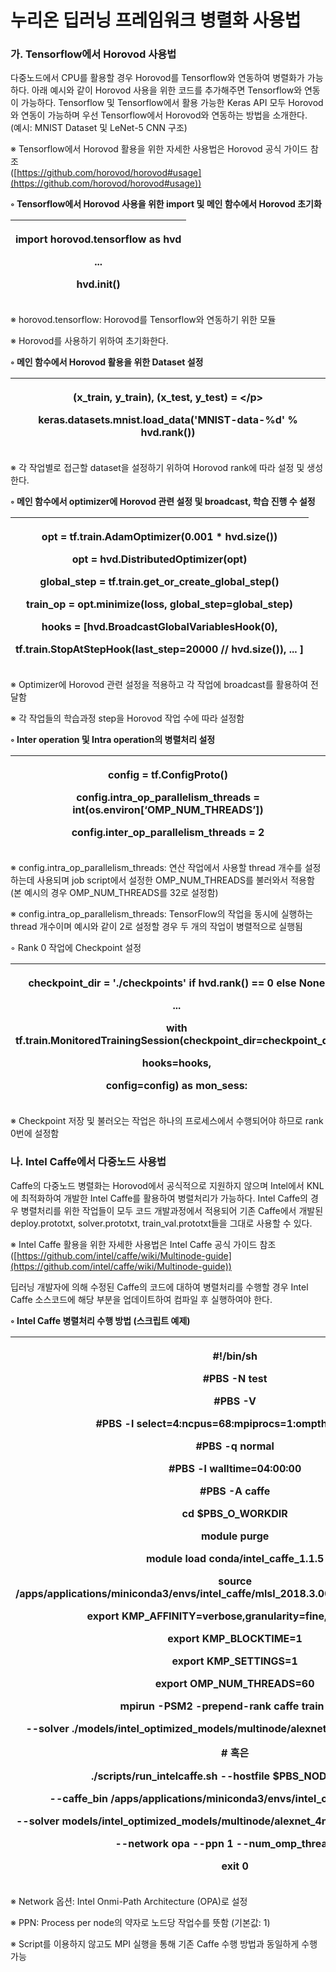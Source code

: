 # 누리온 딥러닝 프레임워크 병렬화 사용법

### **가. Tensorflow에서 Horovod 사용법**&#x20;

&#x20;

다중노드에서 CPU를 활용할 경우 Horovod를 Tensorflow와 연동하여 병렬화가 가능하다. 아래 예시와 같이 Horovod 사용을 위한 코드를 추가해주면 Tensorflow와 연동이 가능하다. Tensorflow 및 Tensorflow에서 활용 가능한 Keras API 모두 Horovod와 연동이 가능하며 우선 Tensorflow에서 Horovod와 연동하는 방법을 소개한다.\
(예시: MNIST Dataset 및 LeNet-5 CNN 구조)

&#x20;

※ Tensorflow에서 Horovod 활용을 위한 자세한 사용법은 Horovod 공식 가이드 참조\
([https://github.com/horovod/horovod#usage](https://github.com/horovod/horovod#usage))

&#x20;

**◦ Tensorflow에서 Horovod 사용을 위한 import 및 메인 함수에서 Horovod 초기화**

| <p>import horovod.tensorflow as hvd</p><p>...</p><p>hvd.init()</p> |
| ------------------------------------------------------------------ |

※ horovod.tensorflow: Horovod를 Tensorflow와 연동하기 위한 모듈

※ Horovod를 사용하기 위하여 초기화한다.

&#x20;

**◦ 메인 함수에서 Horovod 활용을 위한 Dataset 설정**

| <p>(x_train, y_train), (x_test, y_test) = \</p><p>keras.datasets.mnist.load_data('MNIST-data-%d' % hvd.rank())</p> |
| ------------------------------------------------------------------------------------------------------------------ |

※ 각 작업별로 접근할 dataset을 설정하기 위하여 Horovod rank에 따라 설정 및 생성한다.

&#x20;

**◦ 메인 함수에서 optimizer에 Horovod 관련 설정 및 broadcast, 학습 진행 수 설정**

| <p>opt = tf.train.AdamOptimizer(0.001 * hvd.size())</p><p>opt = hvd.DistributedOptimizer(opt)</p><p>global_step = tf.train.get_or_create_global_step()</p><p>train_op = opt.minimize(loss, global_step=global_step)</p><p>hooks = [hvd.BroadcastGlobalVariablesHook(0),</p><p>                 tf.train.StopAtStepHook(last_step=20000 // hvd.size()), ... ]</p> |
| ---------------------------------------------------------------------------------------------------------------------------------------------------------------------------------------------------------------------------------------------------------------------------------------------------------------------------------------------------------------- |

※ Optimizer에 Horovod 관련 설정을 적용하고 각 작업에 broadcast를 활용하여 전달함

※ 각 작업들의 학습과정 step을 Horovod 작업 수에 따라 설정함

&#x20;

**◦ Inter operation 및 Intra operation의 병렬처리 설정**

| <p>config = tf.ConfigProto()</p><p>config.intra_op_parallelism_threads = int(os.environ[‘OMP_NUM_THREADS’])</p><p>config.inter_op_parallelism_threads = 2</p> |
| ------------------------------------------------------------------------------------------------------------------------------------------------------------- |

※ config.intra\_op\_parallelism\_threads: 연산 작업에서 사용할 thread 개수를 설정하는데 사용되며 job script에서 설정한 OMP\_NUM\_THREADS를 불러와서 적용함 (본 예시의 경우 OMP\_NUM\_THREADS를 32로 설정함)

※ config.intra\_op\_parallelism\_threads: TensorFlow의 작업을 동시에 실행하는 thread 개수이며 예시와 같이 2로 설정할 경우 두 개의 작업이 병렬적으로 실행됨

&#x20;

◦ Rank 0 작업에 Checkpoint 설정

| <p>checkpoint_dir = './checkpoints' if hvd.rank() == 0 else None</p><p>...</p><p>with tf.train.MonitoredTrainingSession(checkpoint_dir=checkpoint_dir,</p><p>hooks=hooks,</p><p>config=config) as mon_sess:</p> |
| --------------------------------------------------------------------------------------------------------------------------------------------------------------------------------------------------------------- |

※ Checkpoint 저장 및 불러오는 작업은 하나의 프로세스에서 수행되어야 하므로 rank 0번에 설정함

&#x20;

### **나. Intel Caffe에서 다중노드 사용법**

&#x20;

Caffe의 다중노드 병렬화는 Horovod에서 공식적으로 지원하지 않으며 Intel에서 KNL에 최적화하여 개발한 Intel Caffe를 활용하여 병렬처리가 가능하다. Intel Caffe의 경우 병렬처리를 위한 작업들이 모두 코드 개발과정에서 적용되어 기존 Caffe에서 개발된 deploy.prototxt, solver.prototxt, train\_val.prototxt들을 그대로 사용할 수 있다.

&#x20;

※ Intel Caffe 활용을 위한 자세한 사용법은 Intel Caffe 공식 가이드 참조\
([https://github.com/intel/caffe/wiki/Multinode-guide](https://github.com/intel/caffe/wiki/Multinode-guide))

&#x20;

딥러닝 개발자에 의해 수정된 Caffe의 코드에 대하여 병렬처리를 수행할 경우 Intel Caffe 소스코드에 해당 부분을 업데이트하여 컴파일 후 실행하여야 한다.

&#x20;

**◦ Intel Caffe 병렬처리 수행 방법 (스크립트 예제)**

| <p>#!/bin/sh</p><p>#PBS -N test</p><p>#PBS -V</p><p>#PBS -l select=4:ncpus=68:mpiprocs=1:ompthreads=68</p><p>#PBS -q normal</p><p>#PBS -l walltime=04:00:00</p><p>#PBS -A caffe</p><p> </p><p>cd $PBS_O_WORKDIR</p><p> </p><p>module purge</p><p>module load conda/intel_caffe_1.1.5</p><p> </p><p>source /apps/applications/miniconda3/envs/intel_caffe/mlsl_2018.3.008/intel64/bin/mlslvars.sh</p><p> </p><p> </p><p>export KMP_AFFINITY=verbose,granularity=fine,compact=1</p><p>export KMP_BLOCKTIME=1</p><p>export KMP_SETTINGS=1</p><p> </p><p>export OMP_NUM_THREADS=60</p><p>mpirun -PSM2 -prepend-rank caffe train \</p><p>--solver ./models/intel_optimized_models/multinode/alexnet_4nodes/solver.prototxt</p><p> </p><p># 혹은</p><p> </p><p>./scripts/run_intelcaffe.sh --hostfile $PBS_NODEFILE \</p><p>--caffe_bin /apps/applications/miniconda3/envs/intel_caffe/bin/caffe \</p><p>--solver models/intel_optimized_models/multinode/alexnet_4nodes/solver.prototxt \</p><p>--network opa --ppn 1 --num_omp_threads 60</p><p> </p><p>exit 0</p><p> </p> |
| -------------------------------------------------------------------------------------------------------------------------------------------------------------------------------------------------------------------------------------------------------------------------------------------------------------------------------------------------------------------------------------------------------------------------------------------------------------------------------------------------------------------------------------------------------------------------------------------------------------------------------------------------------------------------------------------------------------------------------------------------------------------------------------------------------------------------------------------------------------------------------------------------------------------------------------------------------------------------------------------------------------------------------------------------------------------- |

※ Network 옵션: Intel Onmi-Path Architecture (OPA)로 설정

※ PPN: Process per node의 약자로 노드당 작업수를 뜻함 (기본값: 1)

※ Script를 이용하지 않고도 MPI 실행을 통해 기존 Caffe 수행 방법과 동일하게 수행 가능

